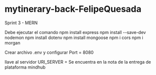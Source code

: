 # mytinerary-back-FelipeQuesada
 Sprint 3 - MERN



Debe ejecutar el comando 
npm install express
npm install --save-dev nodemon
npm install dotenv
npm install mongoose
npm i cors 
npm i morgan 

Crear archivo .env y configurar
Port = 8080

llave al servidor URI_SERVER = Se encuentra en la nota de la entrega de plataforma mindhub